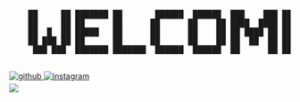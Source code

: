 <pre>
    ██     ██ ███████ ██       ██████  ██████  ███    ███ ███████ 
    ██     ██ ██      ██      ██      ██    ██ ████  ████ ██      
    ██  █  ██ █████   ██      ██      ██    ██ ██ ████ ██ █████   
    ██ ███ ██ ██      ██      ██      ██    ██ ██  ██  ██ ██      
     ███ ███  ███████ ███████  ██████  ██████  ██      ██ ███████
</pre>

<br/>  
<a href="https://github.com/insanesec" target="_blank">
<img src=https://img.shields.io/badge/github-%2324292e.svg?&style=for-the-badge&logo=github&logoColor=brightgreen alt=github style="margin-bottom: 5px;" />
</a>
<a href="https://instagram.com/insane.sec" target="_blank">
<img src=https://img.shields.io/badge/instagram-%2324292e.svg?&style=for-the-badge&logo=instagram&logoColor=brightgreen alt=instagram style="margin-bottom: 5px;" />
</a>  

<br/>  

<div align="left">
<img src="https://komarev.com/ghpvc/?username=insanesec&&style=for-the-badge&color=brightgreen" align="center" />
</div>  
